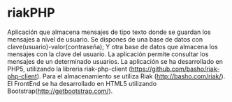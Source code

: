 riakPHP
=======

Aplicación que almacena mensajes de tipo texto donde se guardan los mensajes a nivel de usuario.
Se dispones de una base de datos con clave(usuario)-valor(contraseña); Y otra base de datos que
almacena los mensajes con la clave del usuario. La aplicación permite consultar los mensajes de un determinado usuarios. 
La aplicación se ha desarrollado en PHP5, utilizando la libreria riak-php-client (https://github.com/basho/riak-php-client).
Para el almacenamiento se utiliza Riak (http://basho.com/riak/).
El FrontEnd se ha desarrollado en HTML5 utilizando Bootstrap(http://getbootstrap.com/).
